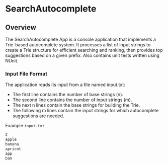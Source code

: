 # SearchAutocomplete

## Overview

The SearchAutocomplete App is a console application that implements a Trie-based autocomplete system. It processes a list of input strings to create a Trie structure for efficient searching and ranking, then provides top suggestions based on a given prefix. Also contains unit tests written using NUnit.


### Input File Format
The application reads its input from a file named input.txt:

- The first line contains the number of base strings (n).
- The second line contains the number of input strings (m).
- The next n lines contain the base strings for building the Trie.
- The following m lines contain the input strings for which autocomplete suggestions are needed.

Example `input.txt`
```3
2
apple
banana
apricot
app
ban
```

